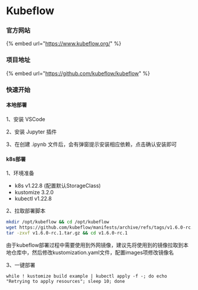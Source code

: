 # Kubeflow

### 官方网站

{% embed url="https://www.kubeflow.org/" %}

### 项目地址

{% embed url="https://github.com/kubeflow/kubeflow" %}

### 快速开始

#### 本地部署

1、安装 VSCode

2、安装 Jupyter 插件

3、在创建 .ipynb 文件后，会有弹窗提示安装相应依赖，点击确认安装即可

#### k8s部署

1、环境准备

* k8s v1.22.8 (配置默认StorageClass)
* kustomize 3.2.0
* kubectl v1.22.8

2、拉取部署脚本

```bash
mkdir /opt/kubeflow && cd /opt/kubeflow
wget https://github.com/kubeflow/manifests/archive/refs/tags/v1.6.0-rc.1.tar.gz
tar -zxvf v1.6.0-rc.1.tar.gz && cd v1.6.0-rc.1
```

由于kubeflow部署过程中需要使用到外网镜像，建议先将使用到的镜像拉取到本地仓库中，然后修改kustomization.yaml文件，配置images项修改镜像名

3、一键部署

```
while ! kustomize build example | kubectl apply -f -; do echo "Retrying to apply resources"; sleep 10; done
```

